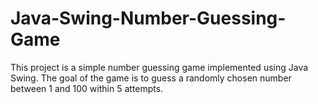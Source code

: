 # Java-Swing-Number-Guessing-Game
This project is a simple number guessing game implemented using Java Swing. The goal of the game is to guess a randomly chosen number between 1 and 100 within 5 attempts.
